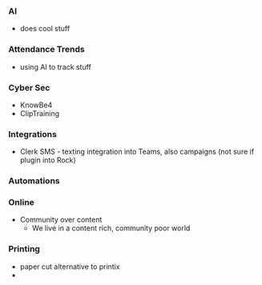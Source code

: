 ### AI
- does cool stuff
### Attendance Trends
- using AI to track stuff
### Cyber Sec
- KnowBe4
- ClipTraining
### Integrations
- Clerk SMS - texting integration into Teams, also campaigns (not sure if plugin into Rock)
### Automations
### Online
- Community over content
	- We live in a content rich, community poor world
### Printing
- paper cut alternative to printix
- 